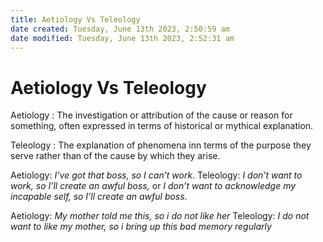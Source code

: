 ```yaml
---
title: Aetiology Vs Teleology
date created: Tuesday, June 13th 2023, 2:50:59 am
date modified: Tuesday, June 13th 2023, 2:52:31 am
---
```


# Aetiology Vs Teleology

Aetiology : The investigation or attribution of the cause or reason for something, often expressed in terms of historical or mythical explanation.

Teleology : The explanation of phenomena inn terms of the purpose they serve rather than of the cause by which they arise.

Aetiology: _I’ve got that boss, so I can’t work._
Teleology: _I don’t want to work, so I’ll create an awful boss,_ or _I don’t want to acknowledge my incapable self, so I’ll create an awful boss._

Aetiology: _My mother told me this, so i do not like her_
Teleology: _I do not want to like my mother, so i bring up this bad memory regularly_

